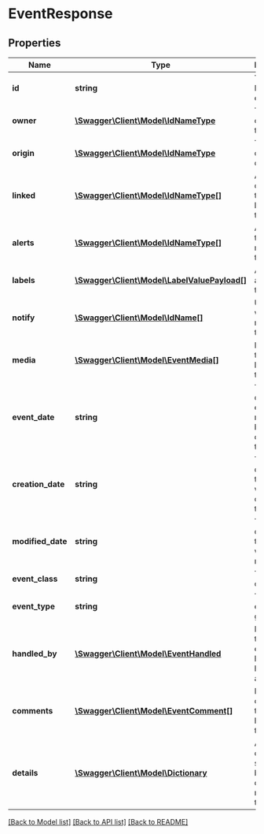 # EventResponse

## Properties
Name | Type | Description | Notes
------------ | ------------- | ------------- | -------------
**id** | **string** | The unique ID for the event | 
**owner** | [**\Swagger\Client\Model\IdNameType**](IdNameType.md) | The owner company of the event | 
**origin** | [**\Swagger\Client\Model\IdNameType**](IdNameType.md) | The originator of the event | [optional] 
**linked** | [**\Swagger\Client\Model\IdNameType[]**](IdNameType.md) | Assets and devices that are linked to this event | 
**alerts** | [**\Swagger\Client\Model\IdNameType[]**](IdNameType.md) | Any alerts this event may have triggered | 
**labels** | [**\Swagger\Client\Model\LabelValuePayload[]**](LabelValuePayload.md) | Any labels applied to this event | 
**notify** | [**\Swagger\Client\Model\IdName[]**](IdName.md) | Users that were notified of this event | 
**media** | [**\Swagger\Client\Model\EventMedia[]**](EventMedia.md) | Media that&#39;s linked to this event | 
**event_date** | **string** | The UTC date of the event as recorded by the device that triggered it | 
**creation_date** | **string** | The UTC date when the evetn was created in the system | 
**modified_date** | **string** | The UTC date when this event was last modified | 
**event_class** | **string** | The class of the event | 
**event_type** | **string** | The type of event in the given class | 
**handled_by** | [**\Swagger\Client\Model\EventHandled**](EventHandled.md) | Populated if the event/alert has been handled by a user | [optional] 
**comments** | [**\Swagger\Client\Model\EventComment[]**](EventComment.md) | List of comments that users have left on this event | 
**details** | [**\Swagger\Client\Model\Dictionary**](Dictionary.md) | An event class specific bag of details relating to this event | 

[[Back to Model list]](../README.md#documentation-for-models) [[Back to API list]](../README.md#documentation-for-api-endpoints) [[Back to README]](../README.md)


